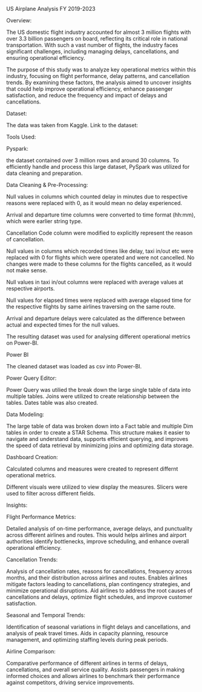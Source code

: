 US Airplane Analysis FY 2019-2023

Overview:

The US domestic flight industry accounted for almost 3 million flights with over 3.3 billion passengers on board, reflecting its critical role in national transportation. With such a vast number of flights, the industry faces significant challenges, including managing delays, cancellations, and ensuring operational efficiency.

The purpose of this study was to analyze key operational metrics within this industry, focusing on flight performance, delay patterns, and cancellation trends. By examining these factors, the analysis aimed to uncover insights that could help improve operational efficiency, enhance passenger satisfaction, and reduce the frequency and impact of delays and cancellations.

Dataset:

The data was taken from Kaggle. Link to the dataset:


Tools Used:

Pyspark:

the dataset contained over 3 million rows and around 30 columns. To efficiently handle and process this large dataset, PySpark was utilized for data cleaning and preparation.

Data Cleaning & Pre-Processing:

Null values in columns which counted delay in minutes due to respective reasons were replaced with 0, as it would mean no delay experienced.

Arrival and departure time columns were converted to time format (hh:mm), which were earlier string type.

Cancellation Code column were modified to explicitly represent the reason of cancellation.

Null values in columns which recorded times like delay, taxi in/out etc were replaced with 0 for flights which were operated and were not cancelled. No changes were made to these columns for the flights cancelled, as it would not make sense.

Null values in taxi in/out columns were replaced with average values at respective airports.

Null values for elapsed times were replaced with average elapsed time for the respective flights by same airlines traversing on the same route.

Arrival and departure delays were calculated as the difference between actual and expected times for the null values.

The resulting dataset was used for analysing different operational metrics on Power-BI.

Power BI

The cleaned dataset was loaded as csv into Power-BI.

Power Query Editor:

Power Query was utilied the break down the large single table of data into multiple tables. Joins were utilized to create relationship between the tables. Dates table was also created.

Data Modeling:

The large table of data was broken down into a Fact table and multiple Dim tables in order to create a STAR Schema. This structure makes it easier to navigate and understand data, supports efficient querying, and improves the speed of data retrieval by minimizing joins and optimizing data storage. 

Dashboard Creation:

Calculated columns and measures were created to represent differnt operational metrics.

Different visuals were utilized to view display the measures. Slicers were used to filter across different fields.

Insights:

Flight Performance Metrics:

Detailed analysis of on-time performance, average delays, and punctuality across different airlines and routes. This would helps airlines and airport authorities identify bottlenecks, improve scheduling, and enhance overall operational efficiency.

Cancellation Trends:

Analysis of cancellation rates, reasons for cancellations, frequency across months, and their distribution across airlines and routes. Enables airlines mitigate factors leading to cancellations, plan contingency strategies, and minimize operational disruptions. Aid airlines to address the root causes of cancellations and delays, optimize flight schedules, and improve customer satisfaction.

Seasonal and Temporal Trends:

Identification of seasonal variations in flight delays and cancellations, and analysis of peak travel times. Aids in capacity planning, resource management, and optimizing staffing levels during peak periods.

Airline Comparison:

Comparative performance of different airlines in terms of delays, cancellations, and overall service quality. Assists passengers in making informed choices and allows airlines to benchmark their performance against competitors, driving service improvements.










